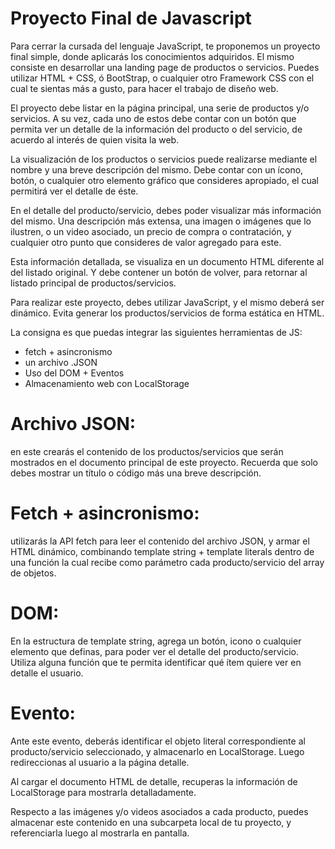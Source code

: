 # Proyecto Final de Javascript
Para cerrar la cursada del lenguaje JavaScript, te proponemos un proyecto
final simple, donde aplicarás los conocimientos adquiridos.
El mismo consiste en desarrollar una landing page de productos o servicios.
Puedes utilizar HTML + CSS, ó BootStrap, o cualquier otro Framework CSS con
el cual te sientas más a gusto, para hacer el trabajo de diseño web.

El proyecto debe listar en la página principal, una serie de productos y/o
servicios. A su vez, cada uno de estos debe contar con un botón que permita
ver un detalle de la información del producto o del servicio, de acuerdo al
interés de quien visita la web.

La visualización de los productos o servicios puede realizarse
mediante el nombre y una breve descripción del mismo. Debe
contar con un ícono, botón, o cualquier otro elemento gráfico
que consideres apropiado, el cual permitirá ver el detalle de
éste.

En el detalle del producto/servicio, debes poder visualizar más
información del mismo. Una descripción más extensa, una
imagen o imágenes que lo ilustren, o un video asociado, un
precio de compra o contratación, y cualquier otro punto que
consideres de valor agregado para este.

Esta información detallada, se visualiza en un documento
HTML diferente al del listado original. Y debe contener un
botón de volver, para retornar al listado principal de
productos/servicios.

Para realizar este proyecto, debes utilizar JavaScript, y el
mismo deberá ser dinámico. Evita generar los
productos/servicios de forma estática en HTML.

La consigna es que puedas integrar las siguientes
herramientas de JS:

* fetch + asincronismo
* un archivo .JSON
* Uso del DOM + Eventos
* Almacenamiento web con LocalStorage

# Archivo JSON: 
en este crearás el contenido de los productos/servicios que serán mostrados en el documento
principal de este proyecto. Recuerda que solo debes mostrar un título o código más una breve descripción.

# Fetch + asincronismo: 
utilizarás la API fetch para leer el contenido del archivo JSON, y armar el HTML dinámico,
combinando template string + template literals dentro de una función la cual recibe como parámetro cada
producto/servicio del array de objetos.

# DOM: 
En la estructura de template string, agrega un botón, icono o cualquier elemento que definas, para poder
ver el detalle del producto/servicio. Utiliza alguna función que te permita identificar qué ítem quiere ver en
detalle el usuario.

# Evento: 
Ante este evento, deberás identificar el objeto literal correspondiente al producto/servicio seleccionado,
y almacenarlo en LocalStorage. Luego redireccionas al usuario a la página detalle.

Al cargar el documento HTML de detalle, recuperas la información de
LocalStorage para mostrarla detalladamente.

Respecto a las imágenes y/o videos asociados a cada producto, puedes
almacenar este contenido en una subcarpeta local de tu proyecto, y
referenciarla luego al mostrarla en pantalla.